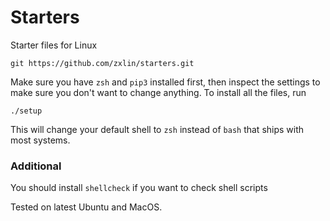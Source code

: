 # Starters
Starter files for Linux

```
git https://github.com/zxlin/starters.git
```

Make sure you have `zsh` and `pip3` installed first, then inspect the settings to make sure you don't want to change anything.
To install all the files, run 
```
./setup
```

This will change your default shell to `zsh` instead of `bash` that ships with most systems. 

### Additional

You should install `shellcheck` if you want to check shell scripts

Tested on latest Ubuntu and MacOS.
